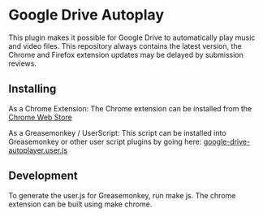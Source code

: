 # Google Drive Autoplay
This plugin makes it possible for Google Drive to automatically play music and video files. 
This repository always contains the latest version, the Chrome and Firefox extension updates may be delayed by submission reviews.

## Installing
As a Chrome Extension:
The Chrome extension can be installed from the [Chrome Web Store](https://chrome.google.com/webstore)

As a Greasemonkey / UserScript:
This script can be installed into Greasemonkey or other user script plugins by going here: [google-drive-autoplayer.user.js](https://www.tampermonkey.net/)

## Development
To generate the user.js for Greasemonkey, run make js.
The chrome extension can be built using make chrome.
